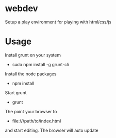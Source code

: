 webdev
=========
Setup a play environment for playing with html/css/js


Usage
==========
Install grunt on your system
* sudo npm install -g grunt-cli

Install the node packages
* npm install

Start grunt
* grunt

The point your browser to
* file:///path/to/index.html

and start editing.  The browser will auto update
